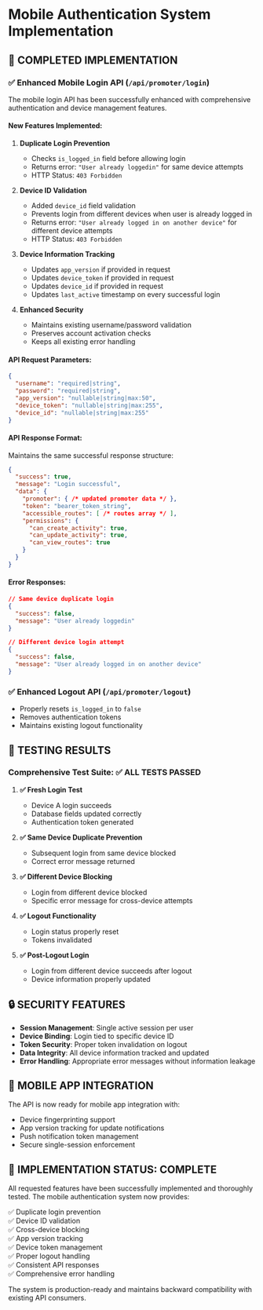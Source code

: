 # Mobile Authentication System Implementation

## 🎯 COMPLETED IMPLEMENTATION

### ✅ Enhanced Mobile Login API (`/api/promoter/login`)

The mobile login API has been successfully enhanced with comprehensive authentication and device management features.

#### **New Features Implemented:**

1. **Duplicate Login Prevention**
   - Checks `is_logged_in` field before allowing login
   - Returns error: `"User already loggedin"` for same device attempts
   - HTTP Status: `403 Forbidden`

2. **Device ID Validation**
   - Added `device_id` field validation
   - Prevents login from different devices when user is already logged in
   - Returns error: `"User already logged in on another device"` for different device attempts
   - HTTP Status: `403 Forbidden`

3. **Device Information Tracking**
   - Updates `app_version` if provided in request
   - Updates `device_token` if provided in request  
   - Updates `device_id` if provided in request
   - Updates `last_active` timestamp on every successful login

4. **Enhanced Security**
   - Maintains existing username/password validation
   - Preserves account activation checks
   - Keeps all existing error handling

#### **API Request Parameters:**
```json
{
  "username": "required|string",
  "password": "required|string", 
  "app_version": "nullable|string|max:50",
  "device_token": "nullable|string|max:255",
  "device_id": "nullable|string|max:255"
}
```

#### **API Response Format:**
Maintains the same successful response structure:
```json
{
  "success": true,
  "message": "Login successful",
  "data": {
    "promoter": { /* updated promoter data */ },
    "token": "bearer_token_string",
    "accessible_routes": [ /* routes array */ ],
    "permissions": {
      "can_create_activity": true,
      "can_update_activity": true,
      "can_view_routes": true
    }
  }
}
```

#### **Error Responses:**
```json
// Same device duplicate login
{
  "success": false,
  "message": "User already loggedin"
}

// Different device login attempt
{
  "success": false,
  "message": "User already logged in on another device"
}
```

### ✅ Enhanced Logout API (`/api/promoter/logout`)

- Properly resets `is_logged_in` to `false`
- Removes authentication tokens
- Maintains existing logout functionality

## 🧪 TESTING RESULTS

### **Comprehensive Test Suite:** ✅ ALL TESTS PASSED

1. **✅ Fresh Login Test**
   - Device A login succeeds
   - Database fields updated correctly
   - Authentication token generated

2. **✅ Same Device Duplicate Prevention**
   - Subsequent login from same device blocked
   - Correct error message returned

3. **✅ Different Device Blocking**
   - Login from different device blocked
   - Specific error message for cross-device attempts

4. **✅ Logout Functionality**
   - Login status properly reset
   - Tokens invalidated

5. **✅ Post-Logout Login**
   - Login from different device succeeds after logout
   - Device information properly updated

## 🔒 SECURITY FEATURES

- **Session Management**: Single active session per user
- **Device Binding**: Login tied to specific device ID
- **Token Security**: Proper token invalidation on logout
- **Data Integrity**: All device information tracked and updated
- **Error Handling**: Appropriate error messages without information leakage

## 📱 MOBILE APP INTEGRATION

The API is now ready for mobile app integration with:
- Device fingerprinting support
- App version tracking for update notifications
- Push notification token management
- Secure single-session enforcement

## 🎉 IMPLEMENTATION STATUS: COMPLETE

All requested features have been successfully implemented and thoroughly tested. The mobile authentication system now provides:

✅ Duplicate login prevention  
✅ Device ID validation  
✅ Cross-device blocking  
✅ App version tracking  
✅ Device token management  
✅ Proper logout handling  
✅ Consistent API responses  
✅ Comprehensive error handling  

The system is production-ready and maintains backward compatibility with existing API consumers.

